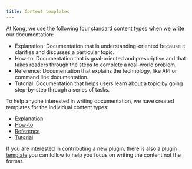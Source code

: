 ```yaml
---
title: Content templates
---
```


At Kong, we use the following four standard content types when we write our documentation:

* Explanation: Documentation that is understanding-oriented because it clarifies and discusses a particular topic.
* How-to: Documentation that is goal-oriented and prescriptive and that takes readers through the steps to complete a real-world problem.
* Reference: Documentation that explains the technology, like API or command line documentation.
* Tutorial: Documentation that helps users learn about a topic by going step-by-step through a series of tasks.

To help anyone interested in writing documentation, we have created templates for the individual content types:

- [Explanation](https://github.com/Kong/docs.konghq.com/blob/main/docs/templates/explanation-template.md)
- [How-to](https://github.com/Kong/docs.konghq.com/blob/main/docs/templates/how-to-template.md)
- [Reference](https://github.com/Kong/docs.konghq.com/blob/main/docs/templates/reference-template.md)
- [Tutorial](https://github.com/Kong/docs.konghq.com/blob/main/docs/templates/tutorial-template.md)

If you are interested in contributing a new plugin, there is also a [plugin template](https://raw.githubusercontent.com/Kong/docs.konghq.com/main/app/_hub/_init/my-extension/_index.md) you can follow to help you focus on writing the content not the format.
